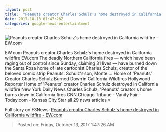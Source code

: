 ```yaml
---
layout: post
title:  "Peanuts creator Charles Schulz's home destroyed in California wildfire - EW.com"
date: 2017-10-13 01:47:26Z
categories: google-news-entertaintment
---
```


![Peanuts creator Charles Schulz's home destroyed in California wildfire - EW.com](http://ewedit.files.wordpress.com/2017/10/gettyimages-50365431.jpg?crop=0px%2C21px%2C2700px%2C1419px&resize=1200%2C630)

EW.com Peanuts creator Charles Schulz's home destroyed in California wildfire EW.com The deadly Northern California fires — which have been raging out of control since Sunday, claiming 31 lives — have burned down the Santa Rosa home of late cartoonist Charles Schulz, creator of the beloved comic strip Peanuts. Schulz's son, Monte ... Home of 'Peanuts' Creator Charles Schulz Burned Down in California Wildfires Hollywood Reporter Home of 'Peanuts' creator Charles Schulz destroyed in California wildfire New York Daily News Charles Schulz, 'Peanuts' creator's home burns down in California fires CNN Chicago Tribune - Vanity Fair - Today.com - Kansas City Star all 29 news articles »


Full story on F3News: [Peanuts creator Charles Schulz's home destroyed in California wildfire - EW.com](http://www.f3nws.com/n/aq3bXG)

> Posted on: Friday, October 13, 2017 1:47:26 AM
